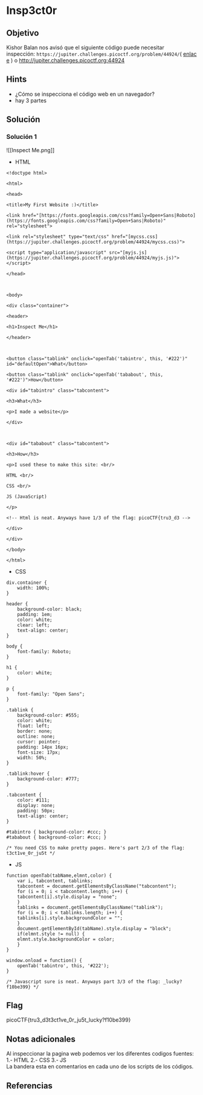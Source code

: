 
# Insp3ct0r

## Objetivo

Kishor Balan nos avisó que el siguiente código puede necesitar inspección: `https://jupiter.challenges.picoctf.org/problem/44924/`( [enlace](https://jupiter.challenges.picoctf.org/problem/44924/) ) o http://jupiter.challenges.picoctf.org:44924

## Hints

* ¿Cómo se inspecciona el código web en un navegador?
* hay 3 partes

## Solución

### Solución 1

![[Inspect Me.png]]
* HTML
```
<!doctype html>

<html>

<head>

<title>My First Website :)</title>

<link href="[https://fonts.googleapis.com/css?family=Open+Sans|Roboto](https://fonts.googleapis.com/css?family=Open+Sans|Roboto)" rel="stylesheet">

<link rel="stylesheet" type="text/css" href="[mycss.css](https://jupiter.challenges.picoctf.org/problem/44924/mycss.css)">

<script type="application/javascript" src="[myjs.js](https://jupiter.challenges.picoctf.org/problem/44924/myjs.js)"></script>

</head>

  

<body>

<div class="container">

<header>

<h1>Inspect Me</h1>

</header>

  

<button class="tablink" onclick="openTab('tabintro', this, '#222')" id="defaultOpen">What</button>

<button class="tablink" onclick="openTab('tababout', this, '#222')">How</button>

<div id="tabintro" class="tabcontent">

<h3>What</h3>

<p>I made a website</p>

</div>

  

<div id="tababout" class="tabcontent">

<h3>How</h3>

<p>I used these to make this site: <br/>

HTML <br/>

CSS <br/>

JS (JavaScript)

</p>

<!-- Html is neat. Anyways have 1/3 of the flag: picoCTF{tru3_d3 -->

</div>

</div>

</body>

</html>
```
* CSS
```
div.container {
    width: 100%;
}

header {
    background-color: black;
    padding: 1em;
    color: white;
    clear: left;
    text-align: center;
}

body {
    font-family: Roboto;
}

h1 {
    color: white;
}

p {
    font-family: "Open Sans";
}

.tablink {
    background-color: #555;
    color: white;
    float: left;
    border: none;
    outline: none;
    cursor: pointer;
    padding: 14px 16px;
    font-size: 17px;
    width: 50%;
}

.tablink:hover {
    background-color: #777;
}

.tabcontent {
    color: #111;
    display: none;
    padding: 50px;
    text-align: center;
}

#tabintro { background-color: #ccc; }
#tababout { background-color: #ccc; }

/* You need CSS to make pretty pages. Here's part 2/3 of the flag: t3ct1ve_0r_ju5t */
```
* JS
```
function openTab(tabName,elmnt,color) {
    var i, tabcontent, tablinks;
    tabcontent = document.getElementsByClassName("tabcontent");
    for (i = 0; i < tabcontent.length; i++) {
	tabcontent[i].style.display = "none";
    }
    tablinks = document.getElementsByClassName("tablink");
    for (i = 0; i < tablinks.length; i++) {
	tablinks[i].style.backgroundColor = "";
    }
    document.getElementById(tabName).style.display = "block";
    if(elmnt.style != null) {
	elmnt.style.backgroundColor = color;
    }
}

window.onload = function() {
    openTab('tabintro', this, '#222');
}

/* Javascript sure is neat. Anyways part 3/3 of the flag: _lucky?f10be399} */
```
## Flag

picoCTF{tru3_d3t3ct1ve_0r_ju5t_lucky?f10be399}

## Notas adicionales

Al inspeccionar la pagina web podemos ver los diferentes codigos fuentes:
	1.- HTML
	2.- CSS 
	3.- JS  
La bandera esta en comentarios en cada uno de los scripts de los códigos.

## Referencias



